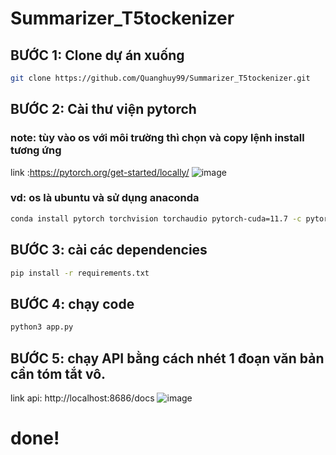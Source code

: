 # Summarizer_T5tockenizer
## BƯỚC 1: Clone dự án xuống
   ```sh
   git clone https://github.com/Quanghuy99/Summarizer_T5tockenizer.git
   ```
## BƯỚC 2: Cài thư viện pytorch
### note: tùy vào os với môi trường thì chọn và copy lệnh install tương ứng
link :https://pytorch.org/get-started/locally/
![image](https://github.com/Quanghuy99/Summarizer_T5tockenizer/assets/30777550/0ad0443e-589e-4576-b6f3-2e67daba383d)

### vd: os là ubuntu và sử dụng anaconda 
   ```sh
   conda install pytorch torchvision torchaudio pytorch-cuda=11.7 -c pytorch -c nvidia
   ```
## BƯỚC 3: cài các dependencies
   ```sh
   pip install -r requirements.txt
   ```
## BƯỚC 4: chạy code
   ```sh
   python3 app.py
   ```
## BƯỚC 5: chạy API bằng cách nhét 1 đoạn văn bản cần tóm tắt vô.
link api: http://localhost:8686/docs
![image](https://github.com/Quanghuy99/Summarizer_T5tockenizer/assets/30777550/e030b90a-d252-4e63-8dad-e78f5f8eb5a0)


# done!
